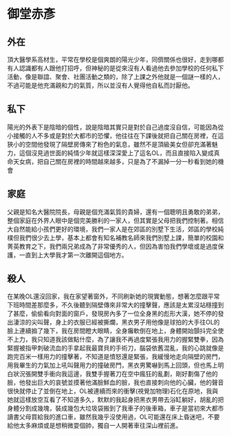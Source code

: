 # 御堂赤彥

## 外在

頂大醫學系高材生，平常在學校是個爽朗的陽光少年，同儕關係也很好，走到哪都有人認識都有人跟他打招呼，但神秘的是從來沒有人看過他去參加學校的任何私下活動，像是聯誼、聚會、社團活動之類的，除了上課之外他就是一個謎一樣的人，不過可能是他充滿親和力的氣質，所以並沒有人覺得他自私而討厭他。

## 私下

陽光的外表下是陰暗的個性，說是陰暗其實只是對於自己過度沒自信，可能因為從小接觸的人不多或是對於大都市的恐懼，他往往在下課後就把自己關在房裡，在這狹小的空間他發現了隔壁房傳來了粉色的氣息，雖然不是頂級美女但卻充滿著魅力，這個沒見過世面的純情少年就這樣深深愛上了這名OL，而且直接陷入變成真命天女病，把自己關在房裡的時間越來越多，只是為了不漏掉一分一秒看到她的機會

## 家庭

父親是知名大醫院院長，母親是個充滿氣質的貴婦，還有一個聰明且勇敢的弟弟，整個家庭在外界人眼中是個完美勝利的一家人，但其實是父母把我們控制著。相信大自然能給小孩們更好的環境，我們一家人是在郊區的別墅下生活，郊區的學校純樸但我們很少去上學，基本上都會有知名補教名師來我們別墅上課，簡單的校園和菁英教育之下，我們兩兄弟成為了非常優秀的人，但因為害怕我們學壞或是過度保護，一直到上大學我才第一次離開這個地方。

## 殺人

在某晚OL還沒回家，我在家望著窗外，不同刷新她的現實動態，想著怎麼跟平常下班時間差那麼多，不久後聽到隔壁傳來非常大的撞擊聲，應該是太累沒站穩撞到了甚麼，偷偷看向對面的窗戶，發現房內多了一位全身黑的彪形大漢，她不停的發出淒涼的尖叫聲，身上的衣服已經被撕爛，黑衣男子用他像是球拍的大手往OL的臉上連續搧了幾下，我在房間瞪大眼睛，全身癱軟倒在地上，身體開始顫抖完全使不上力，我只知道我該做點什麼，為了讓我不再過度緊張我用力的握緊雙拳，因為緊握被指甲刺破流血的手拿起我最寶貝的手術刀，腦袋依舊混亂，我的心跳就像是跑完百米一樣用力的撞擊著，不知道是憤怒還是緊張，我緩慢地走向隔壁的房門，用我畢生的力氣加上吼叫聲用力的撞破房門，黑衣男驚嚇到馬上回頭，但也馬上明白狀況張開雙手衝向我這邊，我雙手握著刀在空中瘋狂的亂劃，剛好劃傷了他的臉，他發出巨大的哀號並摸著他滿臉鮮血的臉，我也直接刺向他的心臟，他的聲音很快就停止了並倒在地上，OL被連續而來的衝擊(視覺加物理)石化在原地，我與她就這樣放空互看了不知道多久，默默的我起身把黑衣男帶去浴缸躺好，胡亂的把身體分割成幾塊，裝成幾包大垃圾袋搬到了我車子的後車箱，車子是當初來大都市讀書父母買給我的進口車，雖然我幾乎沒使用過，OL可能還在床上昏迷吧，不要給他太多麻煩或是想稍微耍個帥，獨自一人開著車往深山裡前進。
